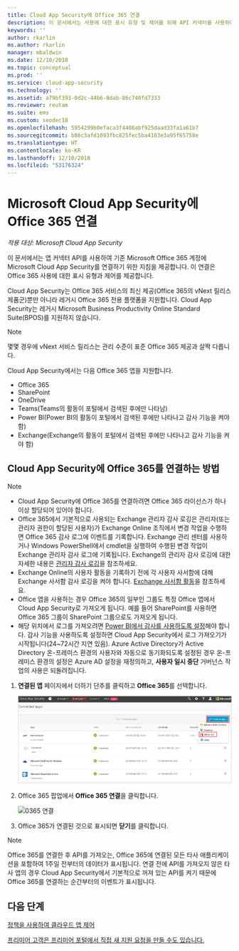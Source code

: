 ```yaml
---
title: Cloud App Security에 Office 365 연결
description: 이 문서에서는 사용에 대한 표시 유형 및 제어를 위해 API 커넥터를 사용하여 Cloud App Security에 Office 365를 연결하는 방법에 대한 정보를 제공합니다.
keywords: ''
author: rkarlin
ms.author: rkarlin
manager: mbaldwin
ms.date: 12/10/2018
ms.topic: conceptual
ms.prod: ''
ms.service: cloud-app-security
ms.technology: ''
ms.assetid: a79bf393-0d2c-44b6-8dab-86c740fd7333
ms.reviewer: reutam
ms.suite: ems
ms.custom: seodec18
ms.openlocfilehash: 5954299b0efaca3f4406abf925daad33fa1a61b7
ms.sourcegitcommit: b86c3afd1093fbc825fec5ba4103e3a95f65758e
ms.translationtype: HT
ms.contentlocale: ko-KR
ms.lasthandoff: 12/10/2018
ms.locfileid: "53176324"
---
```

# <a name="connect-office-365-to-microsoft-cloud-app-security"></a>Microsoft Cloud App Security에 Office 365 연결

*적용 대상: Microsoft Cloud App Security*

이 문서에서는 앱 커넥터 API를 사용하여 기존 Microsoft Office 365 계정에 Microsoft Cloud App Security를 연결하기 위한 지침을 제공합니다.  이 연결은 Office 365 사용에 대한 표시 유형과 제어를 제공합니다.
  
Cloud App Security는 Office 365 서비스의 최신 제공(Office 365의 vNext 릴리스 제품군)뿐만 아니라 레거시 Office 365 전용 플랫폼을 지원합니다.  Cloud App Security는 레거시 Microsoft Business Productivity Online Standard Suite(BPOS)를 지원하지 않습니다. 

> [!NOTE]
> 몇몇 경우에 vNext 서비스 릴리스는 관리 수준이 표준 Office 365 제공과 살짝 다릅니다.

Cloud App Security에서는 다음 Office 365 앱을 지원합니다.

- Office 365
- SharePoint
- OneDrive
- Teams(Teams의 활동이 포털에서 검색된 후에만 나타남)
- Power BI(Power BI의 활동이 포털에서 검색된 후에만 나타나고 감사 기능을 켜야 함)
- Exchange(Exchange의 활동이 포털에서 검색된 후에만 나타나고 감사 기능을 켜야 함)

 
## <a name="how-to-connect-office-365-to-cloud-app-security"></a>Cloud App Security에 Office 365를 연결하는 방법  
  
> [!NOTE]
>- Cloud App Security에 Office 365를 연결하려면 Office 365 라이선스가 하나 이상 할당되어 있어야 합니다.
>-  Office 365에서 기본적으로 사용되는 Exchange 관리자 감사 로깅은 관리자(또는 관리자 권한이 할당된 사용자)가 Exchange Online 조직에서 변경 작업을 수행하면 Office 365 감사 로그에 이벤트를 기록합니다. Exchange 관리 센터를 사용하거나 Windows PowerShell에서 cmdlet을 실행하여 수행된 변경 작업이 Exchange 관리자 감사 로그에 기록됩니다. Exchange의 관리자 감사 로깅에 대한 자세한 내용은 [관리자 감사 로깅](https://go.microsoft.com/fwlink/p/?LinkID=619225)을 참조하세요.
>- Exchange Online의 사용자 활동을 기록하기 전에 각 사용자 사서함에 대해 Exchange 사서함 감사 로깅을 켜야 합니다. [Exchange 사서함 활동](https://support.office.com/article/Search-the-audit-log-in-the-Office-365-Security-Compliance-Center-0d4d0f35-390b-4518-800e-0c7ec95e946c)을 참조하세요.
>- Office 앱을 사용하는 경우 Office 365의 일부인 그룹도 특정 Office 앱에서 Cloud App Security로 가져오게 됩니다. 예를 들어 SharePoint를 사용하면 Office 365 그룹이 SharePoint 그룹으로도 가져오게 됩니다.
>- 해당 위치에서 로그를 가져오려면 [Power BI에서 감사를 사용하도록 설정](https://powerbi.microsoft.com/documentation/powerbi-admin-auditing/)해야 합니다. 감사 기능을 사용하도록 설정하면 Cloud App Security에서 로그 가져오기가 시작됩니다(24~72시간 지연 있음).
> Azure Active Directory가 Active Directory 온-프레미스 환경의 사용자와 자동으로 동기화되도록 설정된 경우 온-프레미스 환경의 설정은 Azure AD 설정을 재정의하고, **사용자 일시 중단** 거버넌스 작업의 사용은 되돌려집니다. 
 
1.  **연결된 앱** 페이지에서 더하기 단추를 클릭하고 **Office 365**를 선택합니다.  

      ![0365 연결](./media/connect-0365.png) 

2.  Office 365 팝업에서 **Office 365 연결**을 클릭합니다.

      ![0365 연결](./media/office-connect.png) 
 
3.   Office 365가 연결된 것으로 표시되면 **닫기**를 클릭합니다.
  
> [!NOTE] 
> Office 365를 연결한 후 API를 가져오는, Office 365에 연결된 모든 타사 애플리케이션을 포함하여 1주일 전부터의 데이터가 표시됩니다. 연결 전에 API를 가져오지 않은 타사 앱의 경우 Cloud App Security에서 기본적으로 꺼져 있는 API를 켜기 때문에 Office 365를 연결하는 순간부터의 이벤트가 표시됩니다.

## <a name="next-steps"></a>다음 단계  
[정책을 사용하여 클라우드 앱 제어](control-cloud-apps-with-policies.md)   

[프리미어 고객은 프리미어 포털에서 직접 새 지원 요청을 만들 수도 있습니다.](https://premier.microsoft.com/)  
  
  